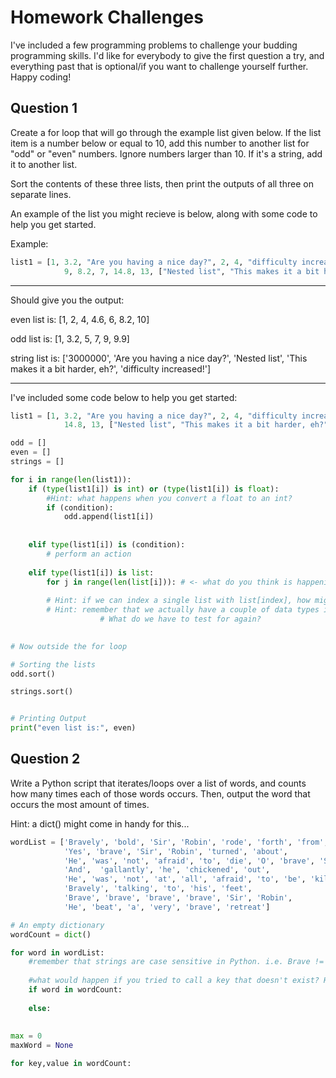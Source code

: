 # Homework Challenges

I've included a few programming problems to challenge your budding programming skills. I'd like for everybody to give the first question a try, and everything past that is optional/if you want to challenge yourself further. Happy coding!

## Question 1

Create a for loop that will go through the example list given below. If the list item is a number below or equal to 10, add this number to another list for "odd" or "even" numbers. Ignore numbers larger than 10. If it's a string, add it to another list.

Sort the contents of these three lists, then print the outputs of all three on separate lines.

An example of the list you might recieve is below, along with some code to help you get started.

Example:
```python
list1 = [1, 3.2, "Are you having a nice day?", 2, 4, "difficulty increased!", 10, 15, 11.5, 5, 6, 
            9, 8.2, 7, 14.8, 13, ["Nested list", "This makes it a bit harder, eh?", "3000000", 4.6], 9.9]
```
---
Should give you the output:

even list is: [1, 2, 4, 4.6, 6, 8.2, 10]

odd list is: [1, 3.2, 5, 7, 9, 9.9]

string list is: ['3000000', 'Are you having a nice day?', 'Nested list', 'This makes it a bit harder, eh?', 'difficulty increased!']

---

I've included some code below to help you get started:

```python
list1 = [1, 3.2, "Are you having a nice day?", 2, 4, "difficulty increased!", 10, 15, 11.5, 5, 6, 9, 8.2, 7, 
            14.8, 13, ["Nested list", "This makes it a bit harder, eh?", "3000000", 4.6],9.9]

odd = []
even = []
strings = []

for i in range(len(list1)):
    if (type(list1[i]) is int) or (type(list1[i]) is float):
        #Hint: what happens when you convert a float to an int?
        if (condition):
            odd.append(list1[i])
        
        
    elif type(list1[i]) is (condition):
        # perform an action
        
    elif type(list1[i]) is list:
        for j in range(len(list[i])): # <- what do you think is happening on this line?
        
        # Hint: if we can index a single list with list[index], how might we index a list within a list?
        # Hint: remember that we actually have a couple of data types inside our list. 
                    # What do we have to test for again?
        

# Now outside the for loop

# Sorting the lists
odd.sort()

strings.sort()


# Printing Output
print("even list is:", even)
```



## Question 2

Write a Python script that iterates/loops over a list of words, and counts how many times each of those words occurs. Then, output the word that occurs the most amount of times.



Hint: a dict() might come in handy for this...

``` python
wordList = ['Bravely', 'bold', 'Sir', 'Robin', 'rode', 'forth', 'from', 'Camelot',
            'Yes', 'brave', 'Sir', 'Robin', 'turned', 'about',
            'He', 'was', 'not', 'afraid', 'to', 'die', 'O', 'brave', 'Sir', 'Robin',
            'And',  'gallantly', 'he', 'chickened', 'out',
            'He', 'was', 'not', 'at', 'all', 'afraid', 'to', 'be', 'killed', 'in', 'nasty', 'ways',
            'Bravely', 'talking', 'to', 'his', 'feet',
            'Brave', 'brave', 'brave', 'brave', 'Sir', 'Robin',
            'He', 'beat', 'a', 'very', 'brave', 'retreat']

# An empty dictionary
wordCount = dict()

for word in wordList:
    #remember that strings are case sensitive in Python. i.e. Brave != brave. How could we fix this while counting?
    
    #what would happen if you tried to call a key that doesn't exist? How do you fix that?
    if word in wordCount:
        
    else:
        
    
max = 0
maxWord = None

for key,value in wordCount:
    
```
